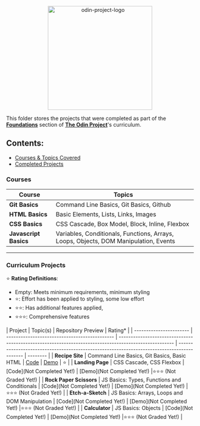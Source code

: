 
<p align="center"><img src="https://miro.medium.com/v2/resize:fit:640/format:webp/1*P_wUre75IHZUQYFjoD7GZA.png" alt="odin-project-logo" width="280"/></p>

This folder stores the projects that were completed as part of the [**Foundations**](https://www.theodinproject.com/paths/foundations/courses/foundations) section of [**The Odin Project**](https://www.theodinproject.com/)'s curriculum.

## **Contents:**

- [Courses & Topics Covered](#courses)
- [Completed Projects](#curriculum-projects)


### **Courses**

| Course                | Topics                                                                               |
| --------------------- | ------------------------------------------------------------------------------------ |
| **Git Basics**        | Command Line Basics, Git Basics, Github                                              |
| **HTML Basics**       | Basic Elements, Lists, Links, Images                                                 |
| **CSS Basics**        | CSS Cascade, Box Model, Block, Inline, Flexbox                                       |
| **Javascript Basics** | Variables, Conditionals, Functions, Arrays, Loops, Objects, DOM Manipulation, Events |

---

### **Curriculum Projects**

⭐ **Rating Definitions**:

- Empty: Meets minimum requirements, minimum styling
- ⭐: Effort has been applied to styling, some low effort
- ⭐⭐: Has additional features applied,
- ⭐⭐⭐: Comprehensive features

| Project                 | Topic(s)                                      | Repository                                                                                            Preview                                                                                     | Rating\* |
| ----------------------- | --------------------------------------------- | ----------------------------------------------------------------------------------------------------- | ------------------------------------------------------------------------------------------- | -------- |
| **Recipe Site**         | Command Line Basics, Git Basics, Basic HTML   | [Code](https://github.com/iamsnatch0/odin-projects/blob/main/odin-recipes/index.html)            | [Demo](https://iamsnatch0.github.io/odin-projects/odin-recipes/)            | ⭐       |
| **Landing Page**        | CSS Cascade, CSS Flexbox                      | [Code](Not Completed Yet!)           | [Demo](Not Completed Yet!)           |⭐⭐⭐ (Not Graded Yet!)    |
| **Rock Paper Scissors** | JS Basics: Types, Functions and Conditionals  | [Code](Not Completed Yet!)           | [Demo](Not Completed Yet!)           |⭐⭐⭐ (Not Graded Yet!)    |
| **Etch-a-Sketch**       | JS Basics: Arrays, Loops and DOM Manipulation | [Code](Not Completed Yet!)           | [Demo](Not Completed Yet!)           |⭐⭐⭐ (Not Graded Yet!)    |
| **Calculator**          | JS Basics: Objects                            | [Code](Not Completed Yet!)           | [Demo](Not Completed Yet!)           |⭐⭐⭐ (Not Graded Yet!)    |




